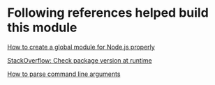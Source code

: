 # Following references helped build this module

[How to create a global module for Node.js properly](https://ourcodeworld.com/articles/read/393/how-to-create-a-global-module-for-node-js-properly)

[StackOverflow: Check package version at runtime](https://stackoverflow.com/questions/29741373/check-package-version-at-runtime-in-nodejs)

[How to parse command line arguments](https://nodejs.org/en/knowledge/command-line/how-to-parse-command-line-arguments/)
